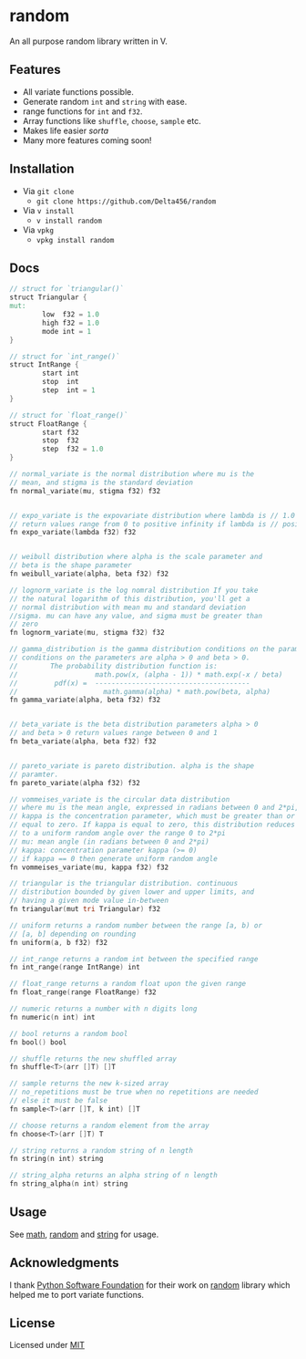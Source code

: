 # random

An all purpose random library written in V.

## Features

- All variate functions possible.
- Generate random `int` and `string` with ease.
- range functions for `int` and `f32`.
- Array functions like `shuffle`, `choose`, `sample` etc.
- Makes life easier *sorta*
- Many more features coming soon! 

## Installation

- Via `git clone`
    - `git clone https://github.com/Delta456/random`
- Via `v install`
    - `v install random`
- Via `vpkg`
    - `vpkg install random`

## Docs

```v
// struct for `triangular()`
struct Triangular {
mut:
        low  f32 = 1.0
        high f32 = 1.0
        mode int = 1
}

// struct for `int_range()`
struct IntRange {
        start int
        stop  int
        step  int = 1
}

// struct for `float_range()`
struct FloatRange {
        start f32
        stop  f32
        step  f32 = 1.0
}

// normal_variate is the normal distribution where mu is the 
// mean, and stigma is the standard deviation
fn normal_variate(mu, stigma f32) f32


// expo_variate is the expovariate distribution where lambda is // 1.0 divided by the desired mean. It should be nonzero. 
// return values range from 0 to positive infinity if lambda is // positive else negative
fn expo_variate(lambda f32) f32


// weibull distribution where alpha is the scale parameter and 
// beta is the shape parameter
fn weibull_variate(alpha, beta f32) f32

// lognorm_variate is the log nomral distribution If you take 
// the natural logarithm of this distribution, you'll get a 
// normal distribution with mean mu and standard deviation 
//sigma. mu can have any value, and sigma must be greater than
// zero
fn lognorm_variate(mu, stigma f32) f32

// gamma_distribution is the gamma distribution conditions on the parameters are alpha > 0 and beta > 0.
// conditions on the parameters are alpha > 0 and beta > 0.
//        The probability distribution function is:
//                   math.pow(x, (alpha - 1)) * math.exp(-x / beta)
//         pdf(x) =  --------------------------------------
//                     math.gamma(alpha) * math.pow(beta, alpha)
fn gamma_variate(alpha, beta f32) f32


// beta_variate is the beta distribution parameters alpha > 0 
// and beta > 0 return values range between 0 and 1
fn beta_variate(alpha, beta f32) f32


// pareto_variate is pareto distribution. alpha is the shape 
// paramter.
fn pareto_variate(alpha f32) f32

// vommeises_variate is the circular data distribution
// where mu is the mean angle, expressed in radians between 0 and 2*pi, and
// kappa is the concentration parameter, which must be greater than or
// equal to zero. If kappa is equal to zero, this distribution reduces
// to a uniform random angle over the range 0 to 2*pi
// mu: mean angle (in radians between 0 and 2*pi)
// kappa: concentration parameter kappa (>= 0)
// if kappa == 0 then generate uniform random angle
fn vommeises_variate(mu, kappa f32) f32

// triangular is the triangular distribution. continuous 
// distribution bounded by given lower and upper limits, and 
// having a given mode value in-between
fn triangular(mut tri Triangular) f32

// uniform returns a random number between the range [a, b) or 
// [a, b] depending on rounding
fn uniform(a, b f32) f32

// int_range returns a random int between the specified range
fn int_range(range IntRange) int

// float_range returns a random float upon the given range
fn float_range(range FloatRange) f32

// numeric returns a number with n digits long
fn numeric(n int) int

// bool returns a random bool
fn bool() bool

// shuffle returns the new shuffled array
fn shuffle<T>(arr []T) []T

// sample returns the new k-sized array
// no_repetitions must be true when no repetitions are needed
// else it must be false
fn sample<T>(arr []T, k int) []T

// choose returns a random element from the array
fn choose<T>(arr []T) T

// string returns a random string of n length
fn string(n int) string

// string_alpha returns an alpha string of n length
fn string_alpha(n int) string
```

## Usage

See [math](examples/rand.v), [random](examples/rand.v) and [string](examples/string.v) for usage.

## Acknowledgments

I thank [Python Software Foundation](https://www.python.org/psf/) for their work on [random](https://github.com/python/cpython/blob/master/Lib/random.py) library which helped me to port variate functions. 

## License

Licensed under [MIT](LICENSE)

